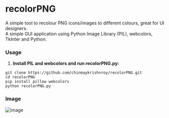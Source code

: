 # recolorPNG
A simple tool to recolour PNG icons/images to different colours, great for UI designers. <br> A simple GUI application using Python Image Library (PIL), webcolors, TkInter and Python.

### Usage

1. **Install PIL and webcolors and run recolorPNG.py:**

```
git clone https://github.com/chinmaykrishnroy/recolorPNG.git
cd recolorPNG
pip install pillow webcolors
python recolorPNG.py
```
### Image
![image](https://github.com/user-attachments/assets/5c296662-8f4c-4f79-9ec8-44e8ba06f428)
